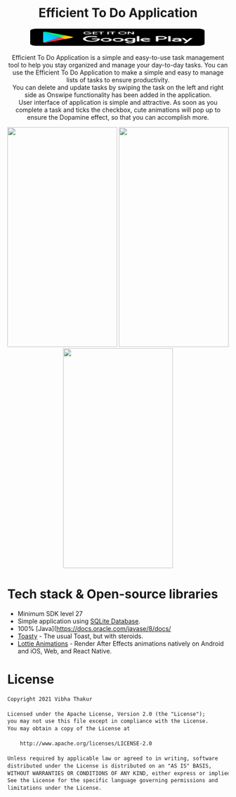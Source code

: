 <h1 align="center">Efficient To Do Application</h1>

<p align="center"> 
<a href="https://play.google.com/store/apps/details?id=com.vibhathakur.doit" target="_blank"> <img src="https://raw.githubusercontent.com/Shalatan/EntertainmentApp/master/gallery/play-store-badge.svg?token=AKRVCBOLTCHDEUKJB2KB2HLAPWV4E" alt="android" width="400" height="40"> </a>
</p>

<p align="center">  
Efficient To Do Application is a simple and easy-to-use task management tool to help you stay organized and manage your day-to-day tasks.
You can use the Efficient To Do Application to make a simple and easy to manage lists of tasks to ensure productivity.
<br>
You can delete and update tasks by swiping the task on the left and right side as Onswipe functionality has been added in the application.
<br>
User interface of application is simple and attractive. As soon as you complete a task and ticks the checkbox, cute animations will pop up to ensure the Dopamine effect, so that you can accomplish more.
</br>
<p align="center">
<img src="https://user-images.githubusercontent.com/72120614/116175215-be36df00-a6c4-11eb-8155-6cfbe3d9349e.png" width="250" height="500" />
<img src="https://user-images.githubusercontent.com/72120614/116175225-c42cc000-a6c4-11eb-9458-6664f5a5d7aa.png" width="250" height="500" />
<img src="https://user-images.githubusercontent.com/72120614/116175236-c858dd80-a6c4-11eb-8ef2-b6327f13a6bb.png" width="250" height="500" />


# Tech stack & Open-source libraries
- Minimum SDK level 27
- Simple application using [SQLite Database](https://developer.android.com/reference/android/database/sqlite/SQLiteDatabase).
- 100% [Java](https://docs.oracle.com/javase/8/docs/
- [Toasty](https://github.com/GrenderG/Toasty) - The usual Toast, but with steroids.
- [Lottie Animations](https://github.com/airbnb/lottie-android) - Render After Effects animations natively on Android and iOS, Web, and React Native.

# License
```xml
Copyright 2021 Vibha Thakur

Licensed under the Apache License, Version 2.0 (the "License");
you may not use this file except in compliance with the License.
You may obtain a copy of the License at

    http://www.apache.org/licenses/LICENSE-2.0

Unless required by applicable law or agreed to in writing, software
distributed under the License is distributed on an "AS IS" BASIS,
WITHOUT WARRANTIES OR CONDITIONS OF ANY KIND, either express or implied.
See the License for the specific language governing permissions and
limitations under the License.
```
